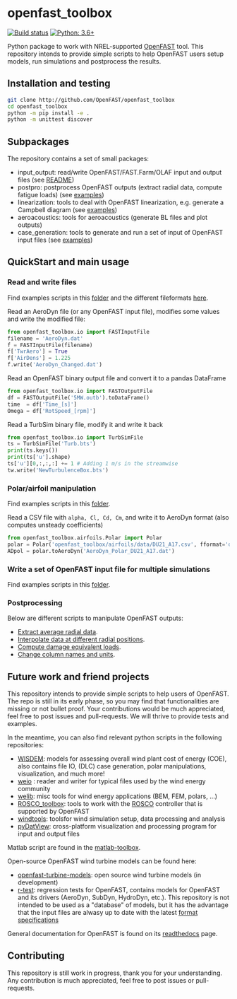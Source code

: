 # openfast_toolbox

[![Build status](https://github.com/openfast/openfast_toolbox/workflows/Development%20Pipeline/badge.svg)](https://github.com/OpenFAST/openfast_toolbox/actions?query=workflow%3A%22Development+Pipeline%22)
[![Python: 3.6+](https://img.shields.io/badge/python-3.6%2B-informational)](https://www.python.org/)

Python package to work with NREL-supported [OpenFAST](https://github.com/OpenFAST/openfast) tool.
This repository intends to provide simple scripts to help OpenFAST users setup models, run simulations and postprocess the results. 


## Installation and testing

```bash
git clone http://github.com/OpenFAST/openfast_toolbox
cd openfast_toolbox
python -m pip install -e .
python -m unittest discover 
```



## Subpackages

The repository contains a set of small packages:

- input\_output: read/write OpenFAST/FAST.Farm/OLAF input and output files (see [README](openfast_toolbox/io)) 
- postpro: postprocess OpenFAST outputs (extract radial data, compute fatigue loads) (see [examples](openfast_toolbox/postpro/examples))
- linearization: tools to deal with OpenFAST linearization, e.g. generate a Campbell diagram (see [examples](openfast_toolbox/linearization/examples/))
- aeroacoustics: tools for aeroacoustics (generate BL files and plot outputs)
- case\_generation: tools to generate and run a set of input of OpenFAST input files (see [examples](openfast_toolbox/case_generation/examples))


## QuickStart and main usage

### Read and write files
Find examples scripts in this [folder](openfast_toolbox/io/examples) and the different fileformats [here](openfast_toolbox/io). 

Read an AeroDyn file (or any OpenFAST input file), modifies some values and write the modified file:
```python
from openfast_toolbox.io import FASTInputFile
filename = 'AeroDyn.dat'
f = FASTInputFile(filename)
f['TwrAero'] = True
f['AirDens'] = 1.225
f.write('AeroDyn_Changed.dat')
```

Read an OpenFAST binary output file and convert it to a pandas DataFrame
```python
from openfast_toolbox.io import FASTOutputFile
df = FASTOutputFile('5MW.outb').toDataFrame()
time  = df['Time_[s]']
Omega = df['RotSpeed_[rpm]']
```

Read a TurbSim binary file, modify it and write it back
```python 
from openfast_toolbox.io import TurbSimFile
ts = TurbSimFile('Turb.bts')
print(ts.keys())
print(ts['u'].shape)  
ts['u'][0,:,:,:] += 1 # Adding 1 m/s in the streamwise
tw.write('NewTurbulenceBox.bts')
```

### Polar/airfoil manipulation
Find examples scripts in this [folder](openfast_toolbox/polar/examples).


Read a CSV file with `alpha, Cl, Cd, Cm`, and write it to AeroDyn format (also computes unsteady coefficients)
```python 
from openfast_toolbox.airfoils.Polar import Polar
polar = Polar('openfast_toolbox/airfoils/data/DU21_A17.csv', fformat='delimited')
ADpol = polar.toAeroDyn('AeroDyn_Polar_DU21_A17.dat')
```

### Write a set of OpenFAST input file for multiple simulations
Find examples scripts in this [folder](openfast_toolbox/case_generation/examples).

### Postprocessing

Below are different scripts to manipulate OpenFAST outputs:

- [Extract average radial data](openfast_toolbox/postpro/examples/Example_RadialPostPro.py).
- [Interpolate data at different radial positions](openfast_toolbox/postpro/examples/Example_RadialInterp.py).
- [Compute damage equivalent loads](openfast_toolbox/postpro/examples/Example_EquivalentLoad.py).
- [Change column names and units](openfast_toolbox/postpro/examples/Example_Remap.py).


## Future work and friend projects

This repository intends to provide simple scripts to help users of OpenFAST. 
The repo is still in its early phase, so you may find that functionalities are missing or not bullet proof. 
Your contributions would be much appreciated, feel free to post issues and pull-requests. We will thrive to provide tests and examples.

In the meantime, you can also find relevant python scripts in the following repositories:

- [WISDEM](https://github.com/WISDEM/WISDEM): models for assessing overall wind plant cost of energy (COE), also contains file IO, (DLC) case generation, polar manipulations, visualization, and much more! 
- [weio](https://github.com/ebranlard/weio) : reader and writer for typical files used by the wind energy community
- [welib](https://github.com/ebranlard/welib): misc tools for wind energy applications (BEM, FEM, polars, ...)
- [ROSCO_toolbox](https://github.com/NREL/ROSCO_toolbox): tools to work with the [ROSCO](https://github.com/NREL/ROSCO) controller that is supported by OpenFAST
- [windtools](https://github.com/NREL/windtools): toolsfor wind simulation setup, data processing and analysis
- [pyDatView](https://github.com/ebranlard/pyDatView): cross-platform visualization and processing program for input and output files

Matlab script are found in the [matlab-toolbox]((https://github.com/OpenFAST/matlab-toolbox)).

Open-source OpenFAST wind turbine models can be found here:
- [openfast-turbine-models](https://github.com/NREL/openfast-turbine-models): open source wind turbine models (in development)
- [r-test](https://github.com/OpenFAST/r-test): regression tests for OpenFAST, contains models for OpenFAST and its drivers (AeroDyn, SubDyn, HydroDyn, etc.). This repository is not intended to be used as a "database" of models, but it has the advantage that the input files are alwasy up to date with the latest [format specifications](https://openfast.readthedocs.io/en/master/source/user/api_change.html)


General documentation for OpenFAST is found on its [readthedocs](https://openfast.readthedocs.io/) page.



## Contributing

This repository is still work in progress, thank you for your understanding.
Any contribution is much appreciated, feel free to post issues or pull-requests.



